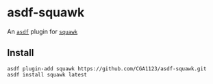 # asdf-squawk

An [`asdf`] plugin for [`squawk`]

## Install

```
asdf plugin-add squawk https://github.com/CGA1123/asdf-squawk.git
asdf install squawk latest
```

[`asdf`]: https://github.com/asdf-vm/asdf
[`squawk`]: https://github.com/sbdchd/squawk
